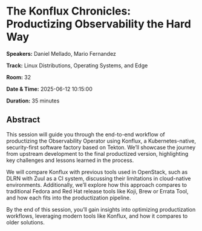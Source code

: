 # The Konflux Chronicles: Productizing Observability the Hard Way

**Speakers:** Daniel Mellado, Mario Fernandez
                    
**Track:** Linux Distributions, Operating Systems, and Edge
                    
**Room:** 32
                    
**Date & Time:** 2025-06-12 10:15:00
                    
**Duration:** 35 minutes
                    
## Abstract
                    
This session will guide you through the end-to-end workflow of productizing the Observability Operator using Konflux, a Kubernetes-native, security-first software factory based on Tekton. We’ll showcase the journey from upstream development to the final productized version, highlighting key challenges and lessons learned in the process.

We will compare Konflux with previous tools used in OpenStack, such as DLRN with Zuul as a CI system, discussing their limitations in cloud-native environments. Additionally, we’ll explore how this approach compares to traditional Fedora and Red Hat release tools like Koji, Brew or Errata Tool, and how each fits into the productization pipeline.

By the end of this session, you’ll gain insights into optimizing productization workflows, leveraging modern tools like Konflux, and how it compares to older solutions.

